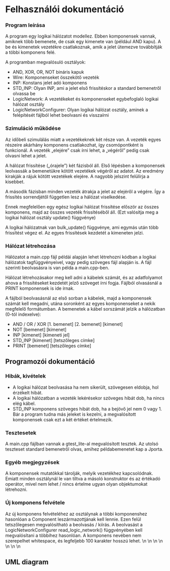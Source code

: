 # Felhasználói dokumentáció
### Program leírása
A program egy logikai hálózatot modellez. Ebben komponensek vannak, amiknek több bemenete, de csak egy kimenete van (például AND kapu). A be és kimenetek vezetékre csatlakoznak, amik a jelet ütemezve továbbítják a többi komponens felé.

A programban megvalósuló osztályok:
- AND, XOR, OR, NOT bináris kapuk
- Wire: Komponenseket összekötő vezeték 
- INP: Konstans jelet adó komponens
- STD_INP: Olyan INP, ami a jelet első frissítéskor a standard bemenetről olvassa be
- LogicNetwork: A vezetékeket és komponenseket egybefoglaló logikai hálózat osztály
- LogicNetworkConfigurer: Olyan logikai hálózat osztály, aminek a felépítését fájlból lehet beolvasni és visszaírni

### Szimuláció működése

Az időbeli szimulálás miatt a vezetékeknek két része van. A vezeték egyes részeire akárhány komponens csatlakozhat, így csomópontként is funkcionál. A vezeték „elejére” csak írni lehet, a „végéről” pedig csak olvasni lehet a jelet.

A hálózat frissítése („órajele”) két fázisból áll. Első lépésben a komponensek leolvassák a bemenetükre kötött vezetékek végéről az adatot. Az eredmény kirakják a rájuk kötött vezetékek elejére. A nagyobb jelszint felülírja a kisebbet.

A második fázisban minden vezeték átrakja a jelet az elejéről a végére. Így a frissítés sorrendjétől független lesz a hálózat viselkedése.

Ennek megfelelően egy egész logikai hálózat frissítése először az összes komponens, majd az összes vezeték frissítéséből áll. (Ezt valósítja meg a logikai hálózat osztály update() függvénye)

A logikai hálózatnak van bulk_update() függvénye, ami egymás után több frissítést végez el. Az egyes frissítések kezdetét a kimeneten jelzi.

### Hálózat létrehozása
Hálózatot a main.cpp fájl példái alapján lehet létrehozni kódban a logikai hálózatok tagfüggvényeivel, vagy pedig szöveges fájl alapján is. A fájl szerinti beolvasásra is van példa a main.cpp-ben.

Hálózat létrehozásakor meg kell adni a kábelek számát, és az adatfolyamot ahova a frissítéseket kezdetét jelző szöveget írni fogja. Fájlból olvasásnál a PRINT komponensek is ide írnak.

A fájlból beolvasásnál az első sorban a kábelek, majd a komponensek számát kell megadni, utána soronként az egyes komponenseket a nekik megfelelő formátumban. A bemenetek a kábel sorszámát jelzik a hálózatban (0-tól indexelve):
- AND / OR / XOR \[1. bemenet\] \[2. bemenet\] \[kimenet\]
- NOT \[bemenet\] \[kimenet\]
- INP \[kimenet\] \[kimeneti jel\]
- STD_INP \[kimenet\] \[tetszőleges címke\]
- PRINT \[bemenet\] \[tetszőleges címke\]

## Programozói dokumentáció
### Hibák, kivételek
- A logikai hálózat beolvasása ha nem sikerült, szövegesen eldobja, hol érzékelt hibát.
- A logikai hálózatban a vezeték lekérésekor szöveges hibát dob, ha nincs elég kábel.
- STD_INP komponens szöveges hibát dob, ha a bejövő jel nem 0 vagy 1. Bár a program tudna más jeleket is kezelni, a megvalósított komponensek csak ezt a két értéket értelmezik.

### Tesztesetek
A main.cpp fájlban vannak a gtest_lite-al megvalósított tesztek. Az utolsó teszteset standard bemenetről olvas, amihez példabemenetet kap a Jporta.

### Egyéb megjegyzések
A komponensek mutatókkal tárolják, melyik vezetékhez kapcsolódnak. Emiatt minden osztálynál le van tiltva a másoló konstruktor és az értékadó operátor, mivel nem lehet / nincs értelme ugyan olyan objektumokat létrehozni.

### Új komponens felvétele
Az új komponens felvételéhez az osztálynak a többi komponenshez hasonlóan a Component leszármazottjának kell lennie. Ezen felül tetszőlegesen megvalósítható a beolvasás / kiírás.
A beolvasást a LogicNetworkConfigurer read_logic_network() függvényében kell megvalósítani a többihez hasonlóan. A komponens nevében nem szerepelhet whitespace, és legfeljebb 100 karakter hosszú lehet.
\n
\n
\n
\n
\n
\n
\n
## UML diagram